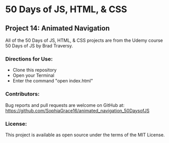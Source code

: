 # 50 Days of JS, HTML, & CSS 
## Project 14: Animated Navigation

All of the 50 Days of JS, HTML, & CSS projects are from the Udemy course 50 Days of JS by Brad Traversy.

### Directions for Use:

* Clone this repository
* Open your Terminal
* Enter the command "open index.html"

### Contributors:

Bug reports and pull requests are welcome on GitHub at:
https://github.com/SophiaGrace16/animated_navigation_50DaysofJS

### License:

This project is  available as open source under the terms of the MIT License.
